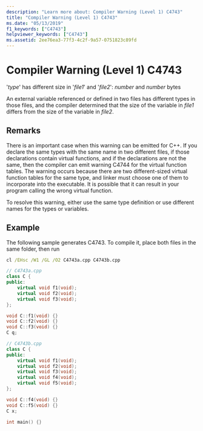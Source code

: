 ```yaml
---
description: "Learn more about: Compiler Warning (Level 1) C4743"
title: "Compiler Warning (Level 1) C4743"
ms.date: "05/13/2019"
f1_keywords: ["C4743"]
helpviewer_keywords: ["C4743"]
ms.assetid: 2ee76ea3-77f3-4c2f-9a57-0751823c89fd
---
```

# Compiler Warning (Level 1) C4743

'*type*' has different size in '*file1*' and '*file2*': *number* and *number* bytes

An external variable referenced or defined in two files has different types in those files, and the compiler determined that the size of the variable in *file1* differs from the size of the variable in *file2*.

## Remarks

There is an important case when this warning can be emitted for C++. If you declare the same types with the same name in two different files, if those declarations contain virtual functions, and if the declarations are not the same, then the compiler can emit warning C4744 for the virtual function tables. The warning occurs because there are two different-sized virtual function tables for the same type, and linker must choose one of them to incorporate into the executable.  It is possible that it can result in your program calling the wrong virtual function.

To resolve this warning, either use the same type definition or use different names for the types or variables.

## Example

The following sample generates C4743. To compile it, place both files in the same folder, then run  

```cmd
cl /EHsc /W1 /GL /O2 C4743a.cpp C4743b.cpp
```

```cpp
// C4743a.cpp
class C {
public:
    virtual void f1(void);
    virtual void f2(void);
    virtual void f3(void);
};

void C::f1(void) {}
void C::f2(void) {}
void C::f3(void) {}
C q;
```

```cpp
// C4743b.cpp
class C {
public:
    virtual void f1(void);
    virtual void f2(void);
    virtual void f3(void);
    virtual void f4(void);
    virtual void f5(void);
};

void C::f4(void) {}
void C::f5(void) {}
C x;

int main() {}
```
